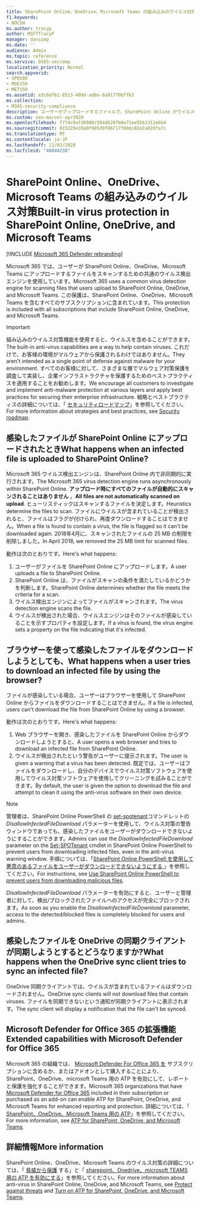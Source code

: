 ```yaml
---
title: SharePoint Online、OneDrive、Microsoft Teams の組み込みのウイルス対策
f1.keywords:
- NOCSH
ms.author: tracyp
author: MSFTTracyP
manager: dansimp
ms.date: ''
audience: Admin
ms.topic: reference
ms.service: O365-seccomp
localization_priority: Normal
search.appverid:
- SPO160
- MOE150
- MET150
ms.assetid: e3c6df61-8513-499d-ad8e-8a91770bff63
ms.collection:
- M365-security-compliance
description: ユーザーがアップロードするファイルで、SharePoint Online がウイルスを検出し、ユーザーがファイルをダウンロードまたは同期できないようにする方法について説明します。
ms.custom: seo-marvel-apr2020
ms.openlocfilehash: f774c9afd0988c504d6207b0e71ee9561312e6b4
ms.sourcegitcommit: 815229e39a0f905d9f06717f00dc82e2a028fa7c
ms.translationtype: MT
ms.contentlocale: ja-JP
ms.lasthandoff: 11/03/2020
ms.locfileid: "48844238"
---
```

# <a name="built-in-virus-protection-in-sharepoint-online-onedrive-and-microsoft-teams"></a><span data-ttu-id="8403c-103">SharePoint Online、OneDrive、Microsoft Teams の組み込みのウイルス対策</span><span class="sxs-lookup"><span data-stu-id="8403c-103">Built-in virus protection in SharePoint Online, OneDrive, and Microsoft Teams</span></span>

[!INCLUDE [Microsoft 365 Defender rebranding](../includes/microsoft-defender-for-office.md)]

<span data-ttu-id="8403c-104">Microsoft 365 では、ユーザーが SharePoint Online、OneDrive、Microsoft Teams にアップロードするファイルをスキャンするための共通のウイルス検出エンジンを使用しています。</span><span class="sxs-lookup"><span data-stu-id="8403c-104">Microsoft 365 uses a common virus detection engine for scanning files that users upload to SharePoint Online, OneDrive, and Microsoft Teams.</span></span> <span data-ttu-id="8403c-105">この保護は、SharePoint Online、OneDrive、Microsoft Teams を含むすべてのサブスクリプションに含まれています。</span><span class="sxs-lookup"><span data-stu-id="8403c-105">This protection is included with all subscriptions that include SharePoint Online, OneDrive, and Microsoft Teams.</span></span>

> [!IMPORTANT]
> <span data-ttu-id="8403c-106">組み込みのウイルス対策機能を使用すると、ウイルスを含めることができます。</span><span class="sxs-lookup"><span data-stu-id="8403c-106">The built-in anti-virus capabilities are a way to help contain viruses.</span></span> <span data-ttu-id="8403c-107">これだけで、お客様の環境がマルウェアから保護されるわけではありません。</span><span class="sxs-lookup"><span data-stu-id="8403c-107">They aren't intended as a single point of defense against malware for your environment.</span></span> <span data-ttu-id="8403c-108">すべてのお客様に対して、さまざまな層でマルウェア対策保護を調査して実装し、企業インフラストラクチャを保護するためのベストプラクティスを適用することをお勧めします。</span><span class="sxs-lookup"><span data-stu-id="8403c-108">We encourage all customers to investigate and implement anti-malware protection at various layers and apply best practices for securing their enterprise infrastructure.</span></span> <span data-ttu-id="8403c-109">戦略とベストプラクティスの詳細については、「 [セキュリティロードマップ](security-roadmap.md)」を参照してください。</span><span class="sxs-lookup"><span data-stu-id="8403c-109">For more information about strategies and best practices, see [Security roadmap](security-roadmap.md).</span></span>

## <a name="what-happens-when-an-infected-file-is-uploaded-to-sharepoint-online"></a><span data-ttu-id="8403c-110">感染したファイルが SharePoint Online にアップロードされたとき</span><span class="sxs-lookup"><span data-stu-id="8403c-110">What happens when an infected file is uploaded to SharePoint Online?</span></span>

<span data-ttu-id="8403c-111">Microsoft 365 ウイルス検出エンジンは、SharePoint Online 内で非同期的に実行されます。</span><span class="sxs-lookup"><span data-stu-id="8403c-111">The Microsoft 365 virus detection engine runs asynchronously within SharePoint Online.</span></span> <span data-ttu-id="8403c-112">**アップロード時にすべてのファイルが自動的にスキャンされることはありません** 。</span><span class="sxs-lookup"><span data-stu-id="8403c-112">**All files are not automatically scanned on upload**.</span></span> <span data-ttu-id="8403c-113">ヒューリスティックはスキャンするファイルを決定します。</span><span class="sxs-lookup"><span data-stu-id="8403c-113">Heuristics determine the files to scan.</span></span> <span data-ttu-id="8403c-114">ファイルにウイルスが含まれていることが検出されると、ファイルはフラグが付けられ、再度ダウンロードすることはできません。</span><span class="sxs-lookup"><span data-stu-id="8403c-114">When a file is found to contain a virus, the file is flagged so it can't be downloaded again.</span></span> <span data-ttu-id="8403c-115">2018年4月に、スキャンされたファイルの 25 MB の制限を削除しました。</span><span class="sxs-lookup"><span data-stu-id="8403c-115">In April 2018, we removed the 25 MB limit for scanned files.</span></span>

<span data-ttu-id="8403c-116">動作は次のとおりです。</span><span class="sxs-lookup"><span data-stu-id="8403c-116">Here's what happens:</span></span>

1. <span data-ttu-id="8403c-117">ユーザーがファイルを SharePoint Online にアップロードします。</span><span class="sxs-lookup"><span data-stu-id="8403c-117">A user uploads a file to SharePoint Online.</span></span>
2. <span data-ttu-id="8403c-118">SharePoint Online は、ファイルがスキャンの条件を満たしているかどうかを判断します。</span><span class="sxs-lookup"><span data-stu-id="8403c-118">SharePoint Online determines whether the file meets the criteria for a scan.</span></span>
3. <span data-ttu-id="8403c-119">ウイルス検出エンジンによってファイルがスキャンされます。</span><span class="sxs-lookup"><span data-stu-id="8403c-119">The virus detection engine scans the file.</span></span>
4. <span data-ttu-id="8403c-120">ウイルスが検出された場合、ウイルスエンジンはそのファイルが感染していることを示すプロパティを設定します。</span><span class="sxs-lookup"><span data-stu-id="8403c-120">If a virus is found, the virus engine sets a property on the file indicating that it's infected.</span></span>

## <a name="what-happens-when-a-user-tries-to-download-an-infected-file-by-using-the-browser"></a><span data-ttu-id="8403c-121">ブラウザーを使って感染したファイルをダウンロードしようとしても、</span><span class="sxs-lookup"><span data-stu-id="8403c-121">What happens when a user tries to download an infected file by using the browser?</span></span>

<span data-ttu-id="8403c-122">ファイルが感染している場合、ユーザーはブラウザーを使用して SharePoint Online からファイルをダウンロードすることはできません。</span><span class="sxs-lookup"><span data-stu-id="8403c-122">If a file is infected, users can't download the file from SharePoint Online by using a browser.</span></span>

<span data-ttu-id="8403c-123">動作は次のとおりです。</span><span class="sxs-lookup"><span data-stu-id="8403c-123">Here's what happens:</span></span>

1. <span data-ttu-id="8403c-124">Web ブラウザーを開き、感染したファイルを SharePoint Online からダウンロードしようとすると、</span><span class="sxs-lookup"><span data-stu-id="8403c-124">A user opens a web browser and tries to download an infected file from SharePoint Online.</span></span>
2. <span data-ttu-id="8403c-125">ウイルスが検出されたという警告がユーザーに提示されます。</span><span class="sxs-lookup"><span data-stu-id="8403c-125">The user is given a warning that a virus has been detected.</span></span> <span data-ttu-id="8403c-126">既定では、ユーザーはファイルをダウンロードし、自分のデバイスでウイルス対策ソフトウェアを使用してウイルス対策ソフトウェアを使用してクリーニングを試みることができます。</span><span class="sxs-lookup"><span data-stu-id="8403c-126">By default, the user is given the option to download the file and attempt to clean it using the anti-virus software on their own device.</span></span>

> [!NOTE]
>
> <span data-ttu-id="8403c-127">管理者は、SharePoint Online PowerShell の [set-spotenant](https://docs.microsoft.com/powershell/module/sharepoint-online/Set-SPOTenant)コマンドレットの *DisallowInfectedFileDownload* パラメーターを使用して、ウイルス対策の警告ウィンドウであっても、感染したファイルをユーザーがダウンロードできないようにすることができます。</span><span class="sxs-lookup"><span data-stu-id="8403c-127">Admins can use the *DisallowInfectedFileDownload* parameter on the [Set-SPOTenant](https://docs.microsoft.com/powershell/module/sharepoint-online/Set-SPOTenant) cmdlet in SharePoint Online PowerShell to prevent users from downloading infected files, even in the anti-virus warning window.</span></span> <span data-ttu-id="8403c-128">手順については、「[SharePoint Online PowerShell を使用して悪意のあるファイルをユーザーがダウンロードできないようにする ](turn-on-atp-for-spo-odb-and-teams.md#step-2-recommended-use-sharepoint-online-powershell-to-prevent-users-from-downloading-malicious-files)」を参照してください。</span><span class="sxs-lookup"><span data-stu-id="8403c-128">For instructions, see [Use SharePoint Online PowerShell to prevent users from downloading malicious files](turn-on-atp-for-spo-odb-and-teams.md#step-2-recommended-use-sharepoint-online-powershell-to-prevent-users-from-downloading-malicious-files).</span></span>
>
> <span data-ttu-id="8403c-129">*DisallowInfectedFileDownload* パラメーターを有効にすると、ユーザーと管理者に対して、検出/ブロックされたファイルへのアクセスが完全にブロックされます。</span><span class="sxs-lookup"><span data-stu-id="8403c-129">As soon as you enable the *DisallowInfectedFileDownload* parameter, access to the detected/blocked files is completely blocked for users and admins.</span></span>

## <a name="what-happens-when-the-onedrive-sync-client-tries-to-sync-an-infected-file"></a><span data-ttu-id="8403c-130">感染したファイルを OneDrive の同期クライアントが同期しようとするとどうなりますか?</span><span class="sxs-lookup"><span data-stu-id="8403c-130">What happens when the OneDrive sync client tries to sync an infected file?</span></span>

<span data-ttu-id="8403c-131">OneDrive 同期クライアントでは、ウイルスが含まれているファイルはダウンロードされません。</span><span class="sxs-lookup"><span data-stu-id="8403c-131">OneDrive sync clients will not download files that contain viruses.</span></span> <span data-ttu-id="8403c-132">ファイルを同期できないという通知が同期クライアントに表示されます。</span><span class="sxs-lookup"><span data-stu-id="8403c-132">The sync client will display a notification that the file can't be synced.</span></span>

## <a name="extended-capabilities-with-microsoft-defender-for-office-365"></a><span data-ttu-id="8403c-133">Microsoft Defender for Office 365 の拡張機能</span><span class="sxs-lookup"><span data-stu-id="8403c-133">Extended capabilities with Microsoft Defender for Office 365</span></span>

<span data-ttu-id="8403c-134">Microsoft 365 の組織では、 [Microsoft Defender For Office 365 を](office-365-atp.md) サブスクリプションに含めるか、またはアドオンとして購入することにより、SharePoint、OneDrive、microsoft Teams 用の ATP を有効にして、レポートと保護を強化することができます。</span><span class="sxs-lookup"><span data-stu-id="8403c-134">Microsoft 365 organizations that have [Microsoft Defender for Office 365](office-365-atp.md) included in their subscription or purchased as an add-on can enable ATP for SharePoint, OneDrive, and Microsoft Teams for enhanced reporting and protection.</span></span> <span data-ttu-id="8403c-135">詳細については、「 [SharePoint、OneDrive、Microsoft Teams 用の ATP](atp-for-spo-odb-and-teams.md)」を参照してください。</span><span class="sxs-lookup"><span data-stu-id="8403c-135">For more information, see [ATP for SharePoint, OneDrive, and Microsoft Teams](atp-for-spo-odb-and-teams.md).</span></span>

## <a name="more-information"></a><span data-ttu-id="8403c-136">詳細情報</span><span class="sxs-lookup"><span data-stu-id="8403c-136">More information</span></span>

<span data-ttu-id="8403c-137">SharePoint Online、OneDrive、Microsoft Teams のウイルス対策の詳細については、「 [脅威から保護](protect-against-threats.md) する」と「 [sharepoint、Onedrive、microsoft TEAMS 用の ATP を有効にする](turn-on-atp-for-spo-odb-and-teams.md)」を参照してください。</span><span class="sxs-lookup"><span data-stu-id="8403c-137">For more information about anti-virus in SharePoint Online, OneDrive, and Microsoft Teams, see [Protect against threats](protect-against-threats.md) and [Turn on ATP for SharePoint, OneDrive, and Microsoft Teams](turn-on-atp-for-spo-odb-and-teams.md).</span></span>
